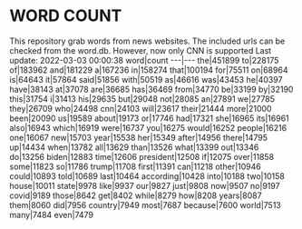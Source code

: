 # WORD COUNT
This repository grab words from news websites. The included urls can be checked from the word.db.
However, now only CNN is supported
Last update: 2022-03-03 00:00:38
word|count
---|---
the|451899
to|228175
of|183962
and|181229
a|167236
in|158274
that|100194
for|75511
on|68964
is|64643
it|57864
said|51856
with|50519
as|46616
was|43453
he|40397
have|38143
at|37078
are|36685
has|36469
from|34770
be|33199
by|32190
this|31754
i|31413
his|29635
but|29048
not|28085
an|27891
we|27785
they|26709
who|24498
cnn|24103
will|23617
their|21444
more|21000
been|20090
us|19589
about|19173
or|17746
had|17321
she|16965
its|16961
also|16943
which|16919
were|16737
you|16275
would|16252
people|16216
one|16067
new|15703
year|15538
her|15349
after|14956
there|14795
up|14434
when|13782
all|13629
than|13526
what|13399
out|13346
do|13256
biden|12883
time|12606
president|12508
if|12075
over|11858
some|11823
so|11786
trump|11708
first|11391
can|11218
other|10946
could|10893
told|10689
last|10464
according|10428
into|10188
two|10158
house|10011
state|9978
like|9937
our|9827
just|9808
now|9507
no|9197
covid|9189
those|8642
get|8402
while|8279
how|8208
years|8087
them|8060
did|7956
country|7949
most|7687
because|7600
world|7513
many|7484
even|7479
